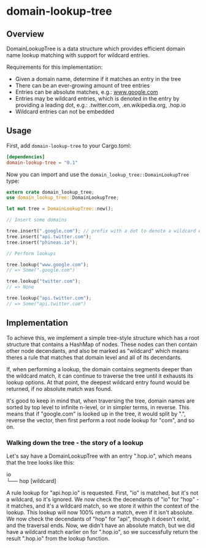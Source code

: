 # domain-lookup-tree

## Overview

DomainLookupTree is a data structure which provides efficient domain name lookup matching with support for wildcard entries.

Requirements for this implementation:

- Given a domain name, determine if it matches an entry in the tree
- There can be an ever-growing amount of tree entries
- Entries can be absolute matches, e.g.: www.google.com
- Entries may be wildcard entries, which is denoted in the entry by providing a leading dot, e.g.: .twitter.com, .en.wikipedia.org, .hop.io
- Wildcard entries can not be embedded

## Usage

First, add `domain-lookup-tree` to your Cargo.toml:

```toml
[dependencies]
domain-lookup-tree = "0.1"
```

Now you can import and use the `domain_lookup_tree::DomainLookupTree` type:

```rs
extern crate domain_lookup_tree;
use domain_lookup_tree::DomainLookupTree;

let mut tree = DomainLookupTree::new();

// Insert some domains

tree.insert(".google.com"); // prefix with a dot to denote a wildcard entry
tree.insert("api.twitter.com");
tree.insert("phineas.io");

// Perform lookups

tree.lookup("www.google.com");
// => Some(".google.com")

tree.lookup("twitter.com");
// => None

tree.lookup("api.twitter.com");
// => Some("api.twitter.com")
```

## Implementation

To achieve this, we implement a simple tree-style structure which has a root structure that contains a HashMap of nodes. These nodes can then contain other node decendants, and also be marked as "wildcard" which means theres a rule that matches that domain level and all of its decendants.

If, when performing a lookup, the domain contains segments deeper than the wildcard match, it can continue to traverse the tree until it exhausts its lookup options. At that point, the deepest wildcard entry found would be returned, if no absolute match was found.

It's good to keep in mind that, when traversing the tree, domain names are sorted by top level to infinite n-level, or in simpler terms, in reverse. This means that if "google.com" is looked up in the tree, it would split by ".", reverse the vector, then first perform a root node lookup for "com", and so on.

### Walking down the tree - the story of a lookup

Let's say have a DomainLookupTree with an entry ".hop.io", which means that the tree looks like this:

io  
└── hop [wildcard]

A rule lookup for "api.hop.io" is requested. First, "io" is matched, but it's not a wildcard, so it's ignored. We now check the decendants of "io" for "hop" - it matches, and it's a wildcard match, so we store it within the context of the lookup. This lookup will now 100% return a match, even if it isn't absolute. We now check the decendants of "hop" for "api", though it doesn't exist, and the traversal ends. Now, we didn't have an absolute match, but we did have a wildcard match earlier on for ".hop.io", so we successfully return the result ".hop.io" from the lookup function.
